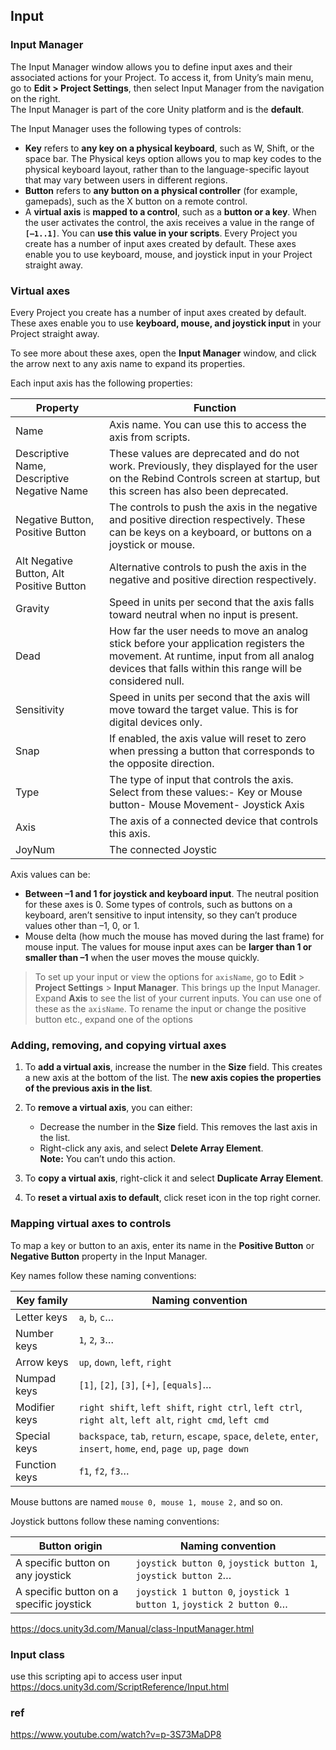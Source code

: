 ## Input

### Input Manager
The Input Manager window allows you to define input axes and their associated actions for your Project. To access it, from Unity’s main menu, go to **Edit > Project Settings**, then select Input Manager from the navigation on the right. \
The Input Manager is part of the core Unity platform and is the **default**.

The Input Manager uses the following types of controls:

- **Key** refers to **any key on a physical keyboard**, such as W, Shift, or the space bar. The Physical keys option allows you to map key codes to the physical keyboard layout, rather than to the language-specific layout that may vary between users in different regions.
- **Button** refers to **any button on a physical controller** (for example, gamepads), such as the X button on a remote control.
- A **virtual axis** is **mapped to a control**, such as a **button or a key**. When the user activates the control, the axis receives a value in the range of **`[–1..1]`**. You can **use this value in your scripts**. Every Project you create has a number of input axes created by default. These axes enable you to use keyboard, mouse, and joystick input in your Project straight away.


### Virtual axes
Every Project you create has a number of input axes created by default. These axes enable you to use **keyboard, mouse, and joystick input** in your Project straight away.

To see more about these axes, open the **Input Manager** window, and click the arrow next to any axis name to expand its properties.

Each input axis has the following properties:

| Property | Function |
| --- | --- |
| Name | Axis name. You can use this to access the axis from scripts. |
| Descriptive Name, Descriptive Negative Name | These values are deprecated and do not work. Previously, they displayed for the user on the Rebind Controls screen at startup, but this screen has also been deprecated. |
| Negative Button, Positive Button | The controls to push the axis in the negative and positive direction respectively. These can be keys on a keyboard, or buttons on a joystick or mouse. |
| Alt Negative Button, Alt Positive Button | Alternative controls to push the axis in the negative and positive direction respectively. |
| Gravity | Speed in units per second that the axis falls toward neutral when no input is present. |
| Dead | How far the user needs to move an analog stick before your application registers the movement. At runtime, input from all analog devices that falls within this range will be considered null. |
| Sensitivity | Speed in units per second that the axis will move toward the target value. This is for digital devices only. |
| Snap | If enabled, the axis value will reset to zero when pressing a button that corresponds to the opposite direction. |
| Type | The type of input that controls the axis. Select from these values:- Key or Mouse button- Mouse Movement- Joystick Axis |
| Axis | The axis of a connected device that controls this axis. |
| JoyNum | The connected Joystic |

Axis values can be:

-   **Between –1 and 1 for joystick and keyboard input**. The neutral position for these axes is 0. Some types of controls, such as buttons on a keyboard, aren’t sensitive to input intensity, so they can’t produce values other than –1, 0, or 1.
-   Mouse delta (how much the mouse has moved during the last frame) for mouse input. The values for mouse input axes can be **larger than 1 or smaller than –1** when the user moves the mouse quickly.


> To set up your input or view the options for `axisName`, go to **Edit** > **Project Settings** > **Input Manager**. This brings up the Input Manager. Expand **Axis** to see the list of your current inputs. You can use one of these as the `axisName`. To rename the input or change the positive button etc., expand one of the options


### Adding, removing, and copying virtual axes

1. To **add a virtual axis**, increase the number in the **Size** field. This creates a new axis at the bottom of the list. The **new axis copies the properties of the previous axis in the list**.

2. To **remove a virtual axis**, you can either:

   -   Decrease the number in the **Size** field. This removes the last axis in the list.
   -   Right-click any axis, and select **Delete Array Element**.  
    **Note:** You can’t undo this action.

3. To **copy a virtual axis**, right-click it and select **Duplicate Array Element**.
4. To **reset a virtual axis to default**, click reset icon in the top right corner.

### Mapping virtual axes to controls

To map a key or button to an axis, enter its name in the **Positive Button** or **Negative Button** property in the Input Manager.

Key names follow these naming conventions:

 
| **Key family** | **Naming convention** |
| --- | --- |
| Letter keys | `a`, `b`, `c`… |
| Number keys | `1`, `2`, `3`… |
| Arrow keys | `up`, `down`, `left`, `right` |
| Numpad keys | `[1]`, `[2]`, `[3]`, `[+]`, `[equals]`… |
| Modifier keys | `right shift`, `left shift`, `right ctrl`, `left ctrl`, `right alt`, `left alt`, `right cmd`, `left cmd` |
| Special keys | `backspace`, `tab`, `return`, `escape`, `space`, `delete`, `enter`, `insert`, `home`, `end`, `page up`, `page down` |
| Function keys | `f1`, `f2`, `f3`… |

Mouse buttons are named `mouse 0, mouse 1, mouse 2,` and so on.

Joystick buttons follow these naming conventions:

 
| **Button origin** | **Naming convention** |
| --- | --- |
| A specific button on any joystick | `joystick button 0`, `joystick button 1`, `joystick button 2`… |
| A specific button on a specific joystick | `joystick 1 button 0`, `joystick 1 button 1`, `joystick 2 button 0`… |

https://docs.unity3d.com/Manual/class-InputManager.html

### Input class 
use this scripting api to access user input \
https://docs.unity3d.com/ScriptReference/Input.html

### ref 
https://www.youtube.com/watch?v=p-3S73MaDP8


